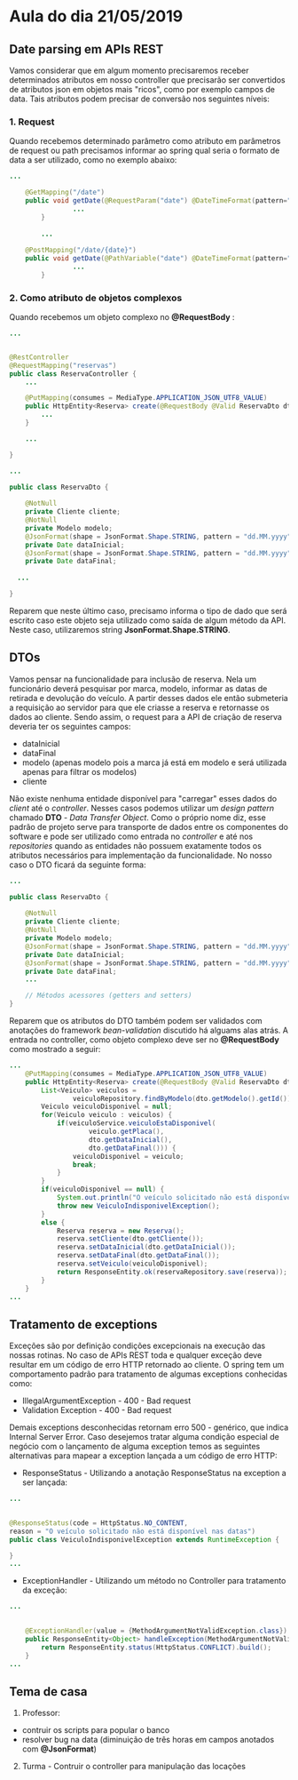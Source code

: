 # Aula do dia 21/05/2019 

## Date parsing em APIs REST
Vamos considerar que em algum momento precisaremos receber determinados atributos em nosso controller que precisarão ser convertidos de atributos json em objetos mais "ricos", como por exemplo campos de data. Tais atributos podem precisar de conversão nos seguintes níveis:

### 1. Request
Quando recebemos determinado parâmetro como atributo em parâmetros de request ou path precisamos informar ao spring qual seria o formato de data a ser utilizado, como no exemplo abaixo:
```java
...

    @GetMapping("/date")
    public void getDate(@RequestParam("date") @DateTimeFormat(pattern="dd.MM.yyyy") Date date) {
				...
		}
		
		...
		
    @PostMapping("/date/{date}")
    public void getDate(@PathVariable("date") @DateTimeFormat(pattern="dd.MM.yyyy") Date date) {
				...
		}
```
### 2. Como atributo de objetos complexos
Quando recebemos um objeto complexo no **@RequestBody** :

```java
...


@RestController
@RequestMapping("reservas")
public class ReservaController {
	...

	@PutMapping(consumes = MediaType.APPLICATION_JSON_UTF8_VALUE)
	public HttpEntity<Reserva> create(@RequestBody @Valid ReservaDto dto) { 
		...
	}

	...

}
```


```java
...

public class ReservaDto {
	
	@NotNull
	private Cliente cliente;	
	@NotNull
	private Modelo modelo;
	@JsonFormat(shape = JsonFormat.Shape.STRING, pattern = "dd.MM.yyyy")
	private Date dataInicial;
	@JsonFormat(shape = JsonFormat.Shape.STRING, pattern = "dd.MM.yyyy")
	private Date dataFinal;
	
  ...	

}

```

Reparem que neste último caso, precisamo informa o tipo de dado que será escrito caso este objeto seja utilizado como saída de algum método da API. Neste caso, utilizaremos string **JsonFormat.Shape.STRING**.

## DTOs
Vamos pensar na funcionalidade para inclusão de reserva. Nela um funcionário deverá pesquisar por marca, modelo, informar as datas de retirada e devolução do veículo. A partir desses dados ele então submeteria a requisição ao servidor para que ele criasse a reserva e retornasse os dados ao cliente. Sendo assim, o request para a API de criação de reserva deveria ter os seguintes campos:
 * dataInicial
 * dataFinal
 * modelo (apenas modelo pois a marca já está em modelo e será utilizada apenas para filtrar os modelos)
 * cliente    

Não existe nenhuma entidade disponível para "carregar" esses dados do *client* até o *controller*. Nesses casos podemos utilizar um *design pattern* chamado **DTO** - *Data Transfer Object*.
Como o próprio nome diz, esse padrão de projeto serve para transporte de dados entre os componentes do software e pode ser utilizado como entrada no *controller* e até nos *repositories* quando as entidades não possuem exatamente todos os atributos necessários para implementação da funcionalidade. No nosso caso o DTO ficará da seguinte forma:
```java
...

public class ReservaDto {
	
	@NotNull
	private Cliente cliente;	
	@NotNull
	private Modelo modelo;
	@JsonFormat(shape = JsonFormat.Shape.STRING, pattern = "dd.MM.yyyy")
	private Date dataInicial;
	@JsonFormat(shape = JsonFormat.Shape.STRING, pattern = "dd.MM.yyyy")
	private Date dataFinal;
	...	

    // Métodos acessores (getters and setters)
}
```
Reparem que os atributos do DTO também podem ser validados com anotações do framework *bean-validation* discutido há alguams alas atrás. A entrada no controller, como objeto complexo deve ser no **@RequestBody** como mostrado a seguir:

```java
...
	@PutMapping(consumes = MediaType.APPLICATION_JSON_UTF8_VALUE)
	public HttpEntity<Reserva> create(@RequestBody @Valid ReservaDto dto) { 
		List<Veiculo> veiculos = 
				veiculoRepository.findByModelo(dto.getModelo().getId());
		Veiculo veiculoDisponivel = null;
		for(Veiculo veiculo : veiculos) {
			if(veiculoService.veiculoEstaDisponivel(
					veiculo.getPlaca(), 
					dto.getDataInicial(), 
					dto.getDataFinal())) {
				veiculoDisponivel = veiculo;
				break;				
			}
		}
		if(veiculoDisponivel == null) {
			System.out.println("O veículo solicitado não está disponível nas datas");
			throw new VeiculoIndisponivelException();
		}
		else {
			Reserva reserva = new Reserva();
			reserva.setCliente(dto.getCliente());
			reserva.setDataInicial(dto.getDataInicial());
			reserva.setDataFinal(dto.getDataFinal());
			reserva.setVeiculo(veiculoDisponivel);
			return ResponseEntity.ok(reservaRepository.save(reserva));
		}
	}
...

```

## Tratamento de exceptions
Exceções são por definição condições excepcionais na execução das nossas rotinas. No caso de APIs REST toda e qualquer exceção deve resultar em um código de erro HTTP retornado ao cliente. 
O spring tem um comportamento padrão para tratamento de algumas exceptions conhecidas como: 
 * IllegalArgumentException - 400 - Bad request
 * Validation Exception - 400 - Bad request

Demais exceptions desconhecidas retornam erro 500 - genérico, que indica Internal Server Error. Caso desejemos tratar alguma condição especial de negócio com o lançamento de alguma exception temos as seguintes alternativas para mapear a exception lançada a um código de erro HTTP:
 - ResponseStatus - Utilizando a anotação ResponseStatus na exception a ser lançada:

```java
...

	
@ResponseStatus(code = HttpStatus.NO_CONTENT, 
reason = "O veículo solicitado não está disponível nas datas")
public class VeiculoIndisponivelException extends RuntimeException {

}
...
```
 - ExceptionHandler - Utilizando um método no Controller para tratamento da exceção:

```java
...

	
	@ExceptionHandler(value = {MethodArgumentNotValidException.class})
	public ResponseEntity<Object> handleException(MethodArgumentNotValidException ex) {
		return ResponseEntity.status(HttpStatus.CONFLICT).build();
	}
...
```
## Tema de casa
1. Professor: 
  * contruir os scripts para popular o banco
  * resolver bug na data (diminuição de três horas em campos anotados com **@JsonFormat**)
2. Turma - Contruir o controller para manipulação das locações
